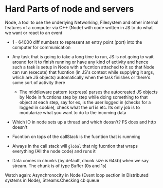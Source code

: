 # Hard Parts of node and servers

Node, a tool to use the underlying Networking, Filesystem and other internal features of a computer via C++ (Node) with code written in JS to do what we want or react to an event

- 1 - 64000 diff numbers to represent an entry point (port) into the computer for communication
- Any task that is going to take a long time to run, JS is not going to wait around for it to finish running or have any kind of activity and hence such a task is setup in Node with a fucntion attached to it so that Node can run (execute) that fucntion (in JS's context while supplying it args, which are JS objects) automatically when the task finishes or there's some sort of activity there
  - The middleware pattern (express) parses the autocreated JS objects by Node in fucntions step by step while doing something to that object at each step, say for ex, is the user logged in (checks for a logged in cookie), check what the url is etc. Its only job is to modularize what you want to do to the incoming data

- Which IO in node sets up a thread and which deosn't? FS does and http doesn't
- Fucntion on tops of the callStack is the fucntion that is runnning
- Always in the call stack will `global` that nig fucntion that wraps everything (All the node code) and runs it
- Data comes in chunks (by default, chunk size is 64kb) when we say stream. The chunk is of type Buffer (0s and 1s)

Watch again: Asynchronocity in Node (Event loop section in Distributed systems in Node), Streams.Checking cb queue
